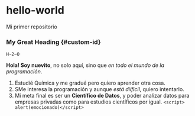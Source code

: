 # hello-world
Mi primer repositorio
### My Great Heading {#custom-id}
 	H~2~O 
  **Hola! Soy nuevito**, no solo aquí, sino que *en todo el mundo de la programación*.
1. Estudié Química y me gradué pero quiero aprender otra cosa.
2. SMe interesa la programación y aunque *está diíficil*, quiero intentarlo.
3. Mi meta final es ser un **Científico de Datos**, y poder analizar datos para empresas privadas como para estudios científicos por igual.
`<script> alert(emocionado)</script>`
